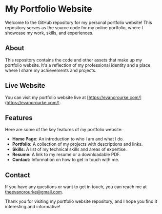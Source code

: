 # My Portfolio Website

Welcome to the GitHub repository for my personal portfolio website! This repository serves as the source code for my online portfolio, where I showcase my work, skills, and experiences.

## About

This repository contains the code and other assets that make up my portfolio website. It's a reflection of my professional identity and a place where I share my achievements and projects.

## Live Website

You can visit my portfolio website live at [https://evanorourke.com/](https://evanorourke.com/).

## Features

Here are some of the key features of my portfolio website:

- **Home Page:** An introduction to who I am and what I do.
- **Portfolio:** A collection of my projects with descriptions and links.
- **Skills:** A list of my technical skills and areas of expertise.
- **Resume:** A link to my resume or a downloadable PDF.
- **Contact:** Information on how to get in touch with me.

## Contact

If you have any questions or want to get in touch, you can reach me at [theevanorourke@gmail.com](theevanorourke@gmail.com).

Thank you for visiting my portfolio website repository, and I hope you find it interesting and informative!
